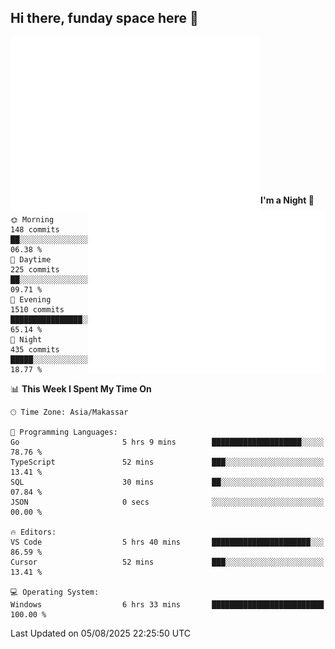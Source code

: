 ## Hi there, funday space here 🚀

<img align="left" width="400" alt="🌞" src="https://raw.githubusercontent.com/fhasnur/fhasnur/main/general.svg">
<img align="right" width="380" alt="🌞" src="https://raw.githubusercontent.com/fhasnur/fhasnur/main/statistics.svg">

<br><br><br><br><br><br><br><br><br><br><br><br><br><br>

<!--START_SECTION:waka-->
**I'm a Night 🦉** 

```text
🌞 Morning                148 commits         ██░░░░░░░░░░░░░░░░░░░░░░░   06.38 % 
🌆 Daytime                225 commits         ██░░░░░░░░░░░░░░░░░░░░░░░   09.71 % 
🌃 Evening                1510 commits        ████████████████░░░░░░░░░   65.14 % 
🌙 Night                  435 commits         █████░░░░░░░░░░░░░░░░░░░░   18.77 % 
```


📊 **This Week I Spent My Time On** 

```text
🕑︎ Time Zone: Asia/Makassar

💬 Programming Languages: 
Go                       5 hrs 9 mins        ████████████████████░░░░░   78.76 % 
TypeScript               52 mins             ███░░░░░░░░░░░░░░░░░░░░░░   13.41 % 
SQL                      30 mins             ██░░░░░░░░░░░░░░░░░░░░░░░   07.84 % 
JSON                     0 secs              ░░░░░░░░░░░░░░░░░░░░░░░░░   00.00 % 

🔥 Editors: 
VS Code                  5 hrs 40 mins       ██████████████████████░░░   86.59 % 
Cursor                   52 mins             ███░░░░░░░░░░░░░░░░░░░░░░   13.41 % 

💻 Operating System: 
Windows                  6 hrs 33 mins       █████████████████████████   100.00 % 
```


 Last Updated on 05/08/2025 22:25:50 UTC
<!--END_SECTION:waka-->

